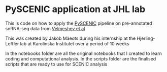 # PySCENIC application at JHL lab

This is code on how to apply the [PySCENIC](https://www.nature.com/articles/s41596-020-0336-2) pipeline on pre-annotated snRNA-seq data from [Velmeshev et al](https://pmc.ncbi.nlm.nih.gov/articles/PMC7678724/)

This was created by Jakob Mäeots during his internship at the Hjerling-Leffler lab at Karolinska Institutet over a period of 10 weeks

In the notebooks folder are all the original notebooks that I created to learn coding and computational analysis.
In the scripts folder are the finalised scripts that are ready to use for SCENIC analysis
